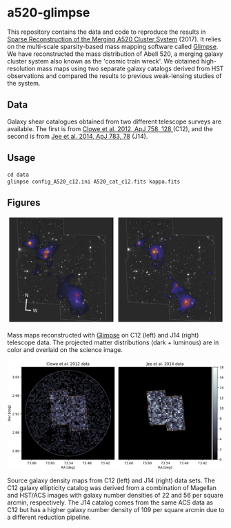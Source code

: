 # a520-glimpse

This repository contains the data and code to reproduce the results in [Sparse Reconstruction of the Merging A520 Cluster System](https://iopscience.iop.org/article/10.3847/1538-4357/aa850d/meta) (2017). It relies on the multi-scale sparsity-based mass mapping software called [Glimpse](https://github.com/CosmoStat/Glimpse). We have reconstructed the mass distribution of Abell 520, a merging galaxy cluster system also known as the 'cosmic train wreck'.  We obtained high-resolution mass maps using two separate galaxy catalogs derived from HST observations and compared the results to previous weak-lensing studies of the system.

## Data

Galaxy shear catalogues obtained from two different telescope surveys are available. The first is from [Clowe et al. 2012, ApJ 758, 128 ](https://iopscience.iop.org/article/10.1088/0004-637X/758/2/128/meta) (C12), and the second is from [Jee et al. 2014, ApJ 783, 78](https://iopscience.iop.org/article/10.1088/0004-637X/783/2/78/meta) (J14).

## Usage

```shell
cd data
glimpse config_A520_c12.ini A520_cat_c12.fits kappa.fits
```

## Figures

<img src="https://github.com/austinpeel/a520-glimpse/blob/master/figures/a520_glimpse_maps.png" alt="glimpse_maps" width="800"/>

Mass maps reconstructed with [Glimpse](https://github.com/CosmoStat/Glimpse) on C12 (left) and J14 (right) telescope data. The projected matter distributions (dark + luminous) are in color and overlaid on the science image.

<img src="https://github.com/austinpeel/a520-glimpse/blob/master/figures/a520_source_density.png" alt="source_density" width="800"/>

Source galaxy density maps from C12 (left) and J14 (right) data sets. The C12 galaxy ellipticity catalog was derived from a combination of Magellan and HST/ACS images with galaxy number densities of 22 and 56 per square arcmin, respectively. The J14 catalog comes from the same ACS data as C12 but has a higher galaxy number density of 109 per square arcmin due to a different reduction pipeline.
